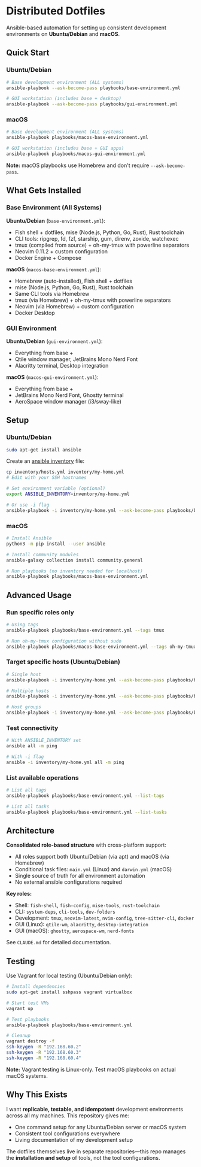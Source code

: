 # Distributed Dotfiles

Ansible-based automation for setting up consistent development environments on **Ubuntu/Debian** and **macOS**.

## Quick Start

### Ubuntu/Debian

```bash
# Base development environment (ALL systems)
ansible-playbook --ask-become-pass playbooks/base-environment.yml

# GUI workstation (includes base + desktop)
ansible-playbook --ask-become-pass playbooks/gui-environment.yml
```

### macOS

```bash
# Base development environment (ALL systems)
ansible-playbook playbooks/macos-base-environment.yml

# GUI workstation (includes base + GUI apps)
ansible-playbook playbooks/macos-gui-environment.yml
```

**Note:** macOS playbooks use Homebrew and don't require `--ask-become-pass`.

## What Gets Installed

### Base Environment (All Systems)

**Ubuntu/Debian** (`base-environment.yml`):
- Fish shell + dotfiles, mise (Node.js, Python, Go, Rust), Rust toolchain
- CLI tools: ripgrep, fd, fzf, starship, gum, direnv, zoxide, watchexec
- tmux (compiled from source) + oh-my-tmux with powerline separators
- Neovim 0.11.2 + custom configuration
- Docker Engine + Compose

**macOS** (`macos-base-environment.yml`):
- Homebrew (auto-installed), Fish shell + dotfiles
- mise (Node.js, Python, Go, Rust), Rust toolchain
- Same CLI tools via Homebrew
- tmux (via Homebrew) + oh-my-tmux with powerline separators
- Neovim (via Homebrew) + custom configuration
- Docker Desktop

### GUI Environment

**Ubuntu/Debian** (`gui-environment.yml`):
- Everything from base +
- Qtile window manager, JetBrains Mono Nerd Font
- Alacritty terminal, Desktop integration

**macOS** (`macos-gui-environment.yml`):
- Everything from base +
- JetBrains Mono Nerd Font, Ghostty terminal
- AeroSpace window manager (i3/sway-like)

## Setup

### Ubuntu/Debian

```bash
sudo apt-get install ansible
```

Create an [ansible inventory](https://docs.ansible.com/ansible/latest/inventory_guide/intro_inventory.html) file:

```bash
cp inventory/hosts.yml inventory/my-home.yml
# Edit with your SSH hostnames

# Set environment variable (optional)
export ANSIBLE_INVENTORY=inventory/my-home.yml

# Or use -i flag
ansible-playbook -i inventory/my-home.yml --ask-become-pass playbooks/base-environment.yml
```

### macOS

```bash
# Install Ansible
python3 -m pip install --user ansible

# Install community modules
ansible-galaxy collection install community.general

# Run playbooks (no inventory needed for localhost)
ansible-playbook playbooks/macos-base-environment.yml
```

## Advanced Usage

### Run specific roles only

```bash
# Using tags
ansible-playbook playbooks/base-environment.yml --tags tmux

# Run oh-my-tmux configuration without sudo
ansible-playbook playbooks/macos-base-environment.yml --tags oh-my-tmux
```

### Target specific hosts (Ubuntu/Debian)

```bash
# Single host
ansible-playbook -i inventory/my-home.yml --ask-become-pass playbooks/base-environment.yml --limit desktop

# Multiple hosts
ansible-playbook -i inventory/my-home.yml --ask-become-pass playbooks/base-environment.yml --limit "desktop,laptop"

# Host groups
ansible-playbook -i inventory/my-home.yml --ask-become-pass playbooks/base-environment.yml --limit servers
```

### Test connectivity

```bash
# With ANSIBLE_INVENTORY set
ansible all -m ping

# With -i flag
ansible -i inventory/my-home.yml all -m ping
```

### List available operations

```bash
# List all tags
ansible-playbook playbooks/base-environment.yml --list-tags

# List all tasks
ansible-playbook playbooks/base-environment.yml --list-tasks
```

## Architecture

**Consolidated role-based structure** with cross-platform support:

- All roles support both Ubuntu/Debian (via apt) and macOS (via Homebrew)
- Conditional task files: `main.yml` (Linux) and `darwin.yml` (macOS)
- Single source of truth for all environment automation
- No external ansible configurations required

**Key roles:**
- Shell: `fish-shell`, `fish-config`, `mise-tools`, `rust-toolchain`
- CLI: `system-deps`, `cli-tools`, `dev-folders`
- Development: `tmux`, `neovim-latest`, `nvim-config`, `tree-sitter-cli`, `docker`
- GUI (Linux): `qtile-wm`, `alacritty`, `desktop-integration`
- GUI (macOS): `ghostty`, `aerospace-wm`, `nerd-fonts`

See `CLAUDE.md` for detailed documentation.

## Testing

Use Vagrant for local testing (Ubuntu/Debian only):

```bash
# Install dependencies
sudo apt-get install sshpass vagrant virtualbox

# Start test VMs
vagrant up

# Test playbooks
ansible-playbook playbooks/base-environment.yml

# Cleanup
vagrant destroy -f
ssh-keygen -R "192.168.60.2"
ssh-keygen -R "192.168.60.3"
ssh-keygen -R "192.168.60.4"
```

**Note:** Vagrant testing is Linux-only. Test macOS playbooks on actual macOS systems.

## Why This Exists

I want **replicable, testable, and idempotent** development environments across all my machines. This repository gives me:

- One command setup for any Ubuntu/Debian server or macOS system
- Consistent tool configurations everywhere
- Living documentation of my development setup

The dotfiles themselves live in separate repositories—this repo manages the **installation and setup** of tools, not the tool configurations.
